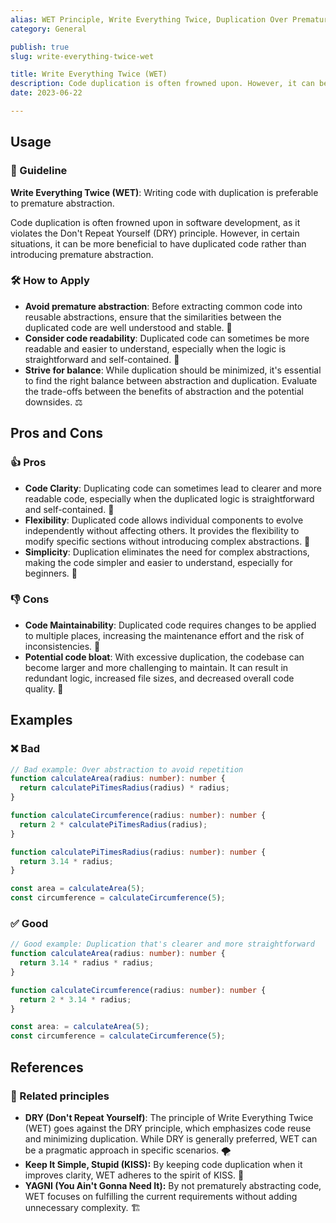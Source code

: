 ```yaml
---
alias: WET Principle, Write Everything Twice, Duplication Over Premature Abstraction, We Enjoy Typing, Waste Everyone's Time
category: General

publish: true
slug: write-everything-twice-wet

title: Write Everything Twice (WET)
description: Code duplication is often frowned upon. However, it can be more beneficial to have duplicated code rather than introducing premature abstraction.
date: 2023-06-22

---
```


## Usage

### 📝 Guideline
**Write Everything Twice (WET)**: Writing code with duplication is preferable to premature abstraction.

Code duplication is often frowned upon in software development, as it violates the Don't Repeat Yourself (DRY) principle. However, in certain situations, it can be more beneficial to have duplicated code rather than introducing premature abstraction.

### 🛠️ How to Apply
- **Avoid premature abstraction**: Before extracting common code into reusable abstractions, ensure that the similarities between the duplicated code are well understood and stable. 🚫
- **Consider code readability**: Duplicated code can sometimes be more readable and easier to understand, especially when the logic is straightforward and self-contained. 📖
- **Strive for balance**: While duplication should be minimized, it's essential to find the right balance between abstraction and duplication. Evaluate the trade-offs between the benefits of abstraction and the potential downsides. ⚖️

## Pros and Cons

### 👍 Pros
- **Code Clarity**: Duplicating code can sometimes lead to clearer and more readable code, especially when the duplicated logic is straightforward and self-contained. 📝
- **Flexibility**: Duplicated code allows individual components to evolve independently without affecting others. It provides the flexibility to modify specific sections without introducing complex abstractions. 🧩
- **Simplicity**: Duplication eliminates the need for complex abstractions, making the code simpler and easier to understand, especially for beginners. 🎯

### 👎 Cons
- **Code Maintainability**: Duplicated code requires changes to be applied to multiple places, increasing the maintenance effort and the risk of inconsistencies. 🚧
- **Potential code bloat**: With excessive duplication, the codebase can become larger and more challenging to maintain. It can result in redundant logic, increased file sizes, and decreased overall code quality. 🐘

## Examples

### ❌ Bad
```typescript
// Bad example: Over abstraction to avoid repetition
function calculateArea(radius: number): number {
  return calculatePiTimesRadius(radius) * radius;
}

function calculateCircumference(radius: number): number {
  return 2 * calculatePiTimesRadius(radius);
}

function calculatePiTimesRadius(radius: number): number {
  return 3.14 * radius;
}

const area = calculateArea(5);
const circumference = calculateCircumference(5);


```

### ✅ Good
```typescript
// Good example: Duplication that's clearer and more straightforward
function calculateArea(radius: number): number {
  return 3.14 * radius * radius;
}

function calculateCircumference(radius: number): number {
  return 2 * 3.14 * radius;
}

const area: = calculateArea(5);
const circumference = calculateCircumference(5);

```

## References

### 🔀 Related principles
- **DRY (Don't Repeat Yourself)**: The principle of Write Everything Twice (WET) goes against the DRY principle, which emphasizes code reuse and minimizing duplication. While DRY is generally preferred, WET can be a pragmatic approach in specific scenarios. 🌪️
- **Keep It Simple, Stupid (KISS):** By keeping code duplication when it improves clarity, WET adheres to the spirit of KISS. 🤔
- **YAGNI (You Ain't Gonna Need It):** By not prematurely abstracting code, WET focuses on fulfilling the current requirements without adding unnecessary complexity. 🏗️